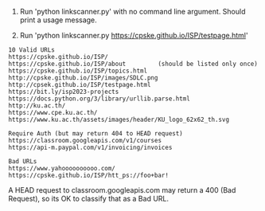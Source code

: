 1. Run 'python linkscanner.py' with no command line argument.
   Should print a usage message.

2. Run 'python linkscanner.py https://cpske.github.io/ISP/testpage.html'

```
10 Valid URLs
https://cpske.github.io/ISP/
https://cpske.github.io/ISP/about         (should be listed only once)
https://cpske.github.io/ISP/topics.html
http://cpske.github.io/ISP/images/SDLC.png
http://cpsek.github.io/ISP/testpage.html
https://bit.ly/isp2023-projects
https://docs.python.org/3/library/urllib.parse.html
http://ku.ac.th/
https://www.cpe.ku.ac.th/
https://www.ku.ac.th/assets/images/header/KU_logo_62x62_th.svg

Require Auth (but may return 404 to HEAD request)
https://classroom.googleapis.com/v1/courses
https://api-m.paypal.com/v1/invoicing/invoices

Bad URLs
https://www.yahoooooooooo.com/
https://cpske.github.io/ISP/htt_ps://foo+bar!
```

A HEAD request to classroom.googleapis.com may return a 400 (Bad Request), so its OK to classify that as a Bad URL.

